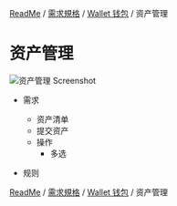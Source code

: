 [ReadMe](../README.md) / [需求規格](../requirements.md) / [Wallet 钱包](wallet.md) / 资产管理

# <a name="assets-manage">资产管理</a>

![资产管理 Screenshot](/docs/assets/screen-wallet-list-item__assets-manage-2.png)

* 需求
  * 资产清单
  * 提交资产
  * 操作
    * 多选

* 规则

[ReadMe](../README.md) / [需求規格](../requirements.md) / [Wallet 钱包](wallet.md) / 资产管理